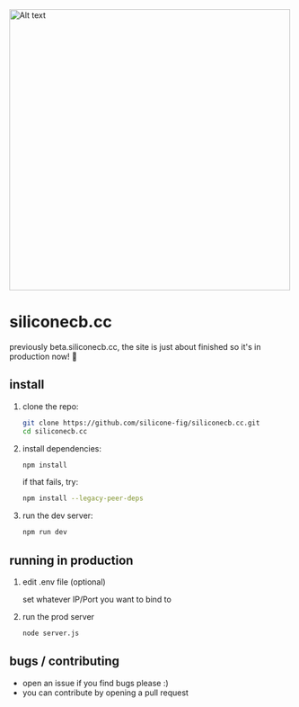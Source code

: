 <img src="static/img/gh-bannernew.png" alt="Alt text" width="500">

# siliconecb.cc
previously beta.siliconecb.cc, the site is just about finished so it's in production now! 🎉

## install

1. clone the repo:
   ```bash
   git clone https://github.com/silicone-fig/siliconecb.cc.git
   cd siliconecb.cc
   ```
2. install dependencies:
   ```bash
   npm install
   ```

   if that fails, try:
   ```bash
   npm install --legacy-peer-deps
   ```

3. run the dev server:
   ```bash
   npm run dev
   ```

## running in production

1. edit .env file (optional)
   
    set whatever IP/Port you want to bind to
3. run the prod server
   ```bash
   node server.js
   ``` 

## bugs / contributing
- open an issue if you find bugs please :)
- you can contribute by opening a pull request
